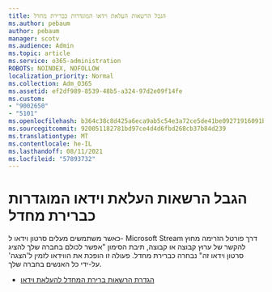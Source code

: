 ```yaml
---
title: הגבל הרשאות העלאת וידאו המוגדרות כברירת מחדל
ms.author: pebaum
author: pebaum
manager: scotv
ms.audience: Admin
ms.topic: article
ms.service: o365-administration
ROBOTS: NOINDEX, NOFOLLOW
localization_priority: Normal
ms.collection: Adm_O365
ms.assetid: ef2df989-8539-48b5-a324-97d2e09f14fe
ms.custom:
- "9002650"
- "5101"
ms.openlocfilehash: b364c38c8d425a6eca9ab5c54e3a72ce5de41be09271916091b636b377c1c9be
ms.sourcegitcommit: 920051182781bd97ce4d4d6fbd268cb37b84d239
ms.translationtype: MT
ms.contentlocale: he-IL
ms.lasthandoff: 08/11/2021
ms.locfileid: "57893732"
---
```

# <a name="restrict-default-video-upload-permissions"></a>הגבל הרשאות העלאת וידאו המוגדרות כברירת מחדל

כאשר משתמשים מעלים סרטון וידאו ל- Microsoft Stream דרך פורטל הזרימה מחוץ להקשר של ערוץ קבוצה או קבוצה, תיבת הסימון "אפשר לכולם בחברה שלך להציג סרטון וידאו זה" נבחרה כברירת מחדל. פעולה זו הופכת את הווידאו לזמין ל'הצגה' על-ידי כל האנשים בחברה שלך.

- [הגדרת הרשאות ברירת המחדל להעלאת וידאו](https://docs.microsoft.com/stream/default-video-permissions)
